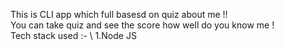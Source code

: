 This is CLI app which full basesd on quiz about me !! \
You can take quiz and see the score how well do you know me ! \
Tech stack used :- \ 1.Node JS
